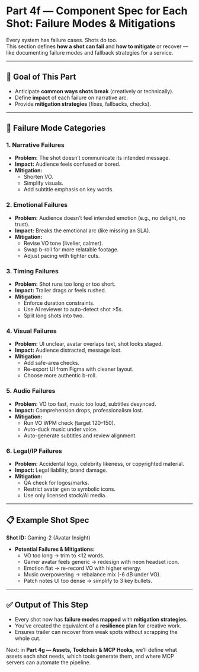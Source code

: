 # Part 4f — Component Spec for Each Shot: Failure Modes & Mitigations

Every system has failure cases. Shots do too.  
This section defines **how a shot can fail** and **how to mitigate** or recover — like documenting failure modes and fallback strategies for a service.

---

## 🎯 Goal of This Part
- Anticipate **common ways shots break** (creatively or technically).  
- Define **impact** of each failure on narrative arc.  
- Provide **mitigation strategies** (fixes, fallbacks, checks).  

---

## 🧩 Failure Mode Categories

### 1. **Narrative Failures**
- **Problem:** The shot doesn’t communicate its intended message.  
- **Impact:** Audience feels confused or bored.  
- **Mitigation:**  
  - Shorten VO.  
  - Simplify visuals.  
  - Add subtitle emphasis on key words.  

### 2. **Emotional Failures**
- **Problem:** Audience doesn’t feel intended emotion (e.g., no delight, no trust).  
- **Impact:** Breaks the emotional arc (like missing an SLA).  
- **Mitigation:**  
  - Revise VO tone (livelier, calmer).  
  - Swap b-roll for more relatable footage.  
  - Adjust pacing with tighter cuts.  

### 3. **Timing Failures**
- **Problem:** Shot runs too long or too short.  
- **Impact:** Trailer drags or feels rushed.  
- **Mitigation:**  
  - Enforce duration constraints.  
  - Use AI reviewer to auto-detect shot >5s.  
  - Split long shots into two.  

### 4. **Visual Failures**
- **Problem:** UI unclear, avatar overlaps text, shot looks staged.  
- **Impact:** Audience distracted, message lost.  
- **Mitigation:**  
  - Add safe-area checks.  
  - Re-export UI from Figma with cleaner layout.  
  - Choose more authentic b-roll.  

### 5. **Audio Failures**
- **Problem:** VO too fast, music too loud, subtitles desynced.  
- **Impact:** Comprehension drops, professionalism lost.  
- **Mitigation:**  
  - Run VO WPM check (target 120–150).  
  - Auto-duck music under voice.  
  - Auto-generate subtitles and review alignment.  

### 6. **Legal/IP Failures**
- **Problem:** Accidental logo, celebrity likeness, or copyrighted material.  
- **Impact:** Legal liability, brand damage.  
- **Mitigation:**  
  - QA check for logos/marks.  
  - Restrict avatar gen to symbolic icons.  
  - Use only licensed stock/AI media.  

---

## 📋 Example Shot Spec

**Shot ID:** Gaming-2 (Avatar Insight)  
- **Potential Failures & Mitigations:**  
  - VO too long → trim to <12 words.  
  - Gamer avatar feels generic → redesign with neon headset icon.  
  - Emotion flat → re-record VO with higher energy.  
  - Music overpowering → rebalance mix (-6 dB under VO).  
  - Patch notes UI too dense → simplify to 3 key bullets.  

---

## ✅ Output of This Step
- Every shot now has **failure modes mapped** with **mitigation strategies.**  
- You’ve created the equivalent of a **resilience plan** for creative work.  
- Ensures trailer can recover from weak spots without scrapping the whole cut.  

Next: in **Part 4g — Assets, Toolchain & MCP Hooks**, we’ll define what assets each shot needs, which tools generate them, and where MCP servers can automate the pipeline.
